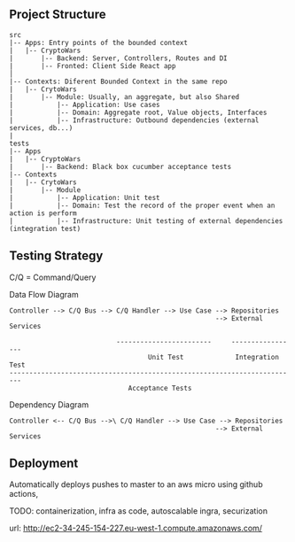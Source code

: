 ## Project Structure


```
src
|-- Apps: Entry points of the bounded context
|   |-- CryptoWars
|       |-- Backend: Server, Controllers, Routes and DI
|       |-- Fronted: Client Side React app
│
|-- Contexts: Diferent Bounded Context in the same repo
|   |-- CrytoWars
|       |-- Module: Usually, an aggregate, but also Shared
|           |-- Application: Use cases
|           |-- Domain: Aggregate root, Value objects, Interfaces
|           |-- Infrastructure: Outbound dependencies (external services, db...)
|
tests
|-- Apps
|   |-- CryptoWars
|       |-- Backend: Black box cucumber acceptance tests
|-- Contexts
|   |-- CrytoWars
|       |-- Module
|           |-- Application: Unit test
|           |-- Domain: Test the record of the proper event when an action is perform
|           |-- Infrastructure: Unit testing of external dependencies (integration test)
```

## Testing Strategy

C/Q = Command/Query

Data Flow Diagram
```
Controller --> C/Q Bus --> C/Q Handler --> Use Case --> Repositories
                                                    --> External Services

                           ------------------------     -----------------
                                   Unit Test             Integration Test
-------------------------------------------------------------------------
                              Acceptance Tests

```

Dependency Diagram
```
Controller <-- C/Q Bus -->\ C/Q Handler --> Use Case --> Repositories
                                                    --> External Services

```


## Deployment

Automatically deploys pushes to master to an aws micro using github actions,

TODO: containerization, infra as code, autoscalable ingra, securization

url: http://ec2-34-245-154-227.eu-west-1.compute.amazonaws.com/


